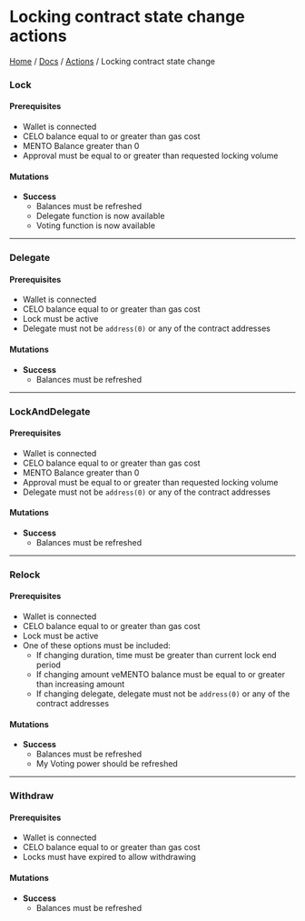 # Locking contract state change actions

[Home](../../../README.md) / [Docs](../../index.md) / [Actions](../index.md) / Locking contract state change

### Lock

#### Prerequisites

- Wallet is connected
- CELO balance equal to or greater than gas cost
- MENTO Balance greater than 0
- Approval must be equal to or greater than requested locking volume

#### Mutations

- **Success**
  - Balances must be refreshed
  - Delegate function is now available
  - Voting function is now available

---

### Delegate

#### Prerequisites

- Wallet is connected
- CELO balance equal to or greater than gas cost
- Lock must be active
- Delegate must not be `address(0)` or any of the contract addresses

#### Mutations

- **Success**
  - Balances must be refreshed

---

### LockAndDelegate

#### Prerequisites

- Wallet is connected
- CELO balance equal to or greater than gas cost
- MENTO Balance greater than 0
- Approval must be equal to or greater than requested locking volume
- Delegate must not be `address(0)` or any of the contract addresses

#### Mutations

- **Success**
  - Balances must be refreshed

---

### Relock

#### Prerequisites

- Wallet is connected
- CELO balance equal to or greater than gas cost
- Lock must be active
- One of these options must be included:
  - If changing duration, time must be greater than current lock end period
  - If changing amount veMENTO balance must be equal to or greater than increasing amount
  - If changing delegate, delegate must not be `address(0)` or any of the contract addresses

#### Mutations

- **Success**
  - Balances must be refreshed
  - My Voting power should be refreshed

---

### Withdraw

#### Prerequisites

- Wallet is connected
- CELO balance equal to or greater than gas cost
- Locks must have expired to allow withdrawing

#### Mutations

- **Success**
  - Balances must be refreshed
